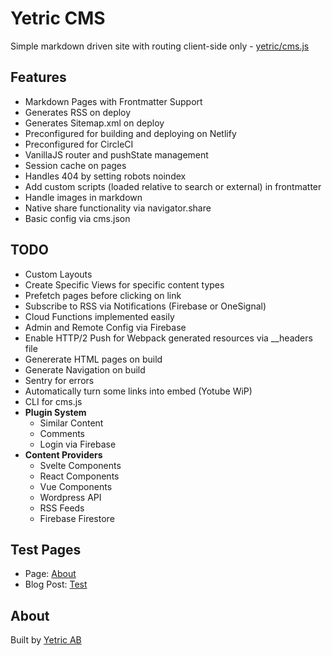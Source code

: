 # Yetric CMS

Simple markdown driven site with routing client-side only - [yetric/cms.js](https://github.com/yetric/cms.js)

## Features

-   Markdown Pages with Frontmatter Support
-   Generates RSS on deploy
-   Generates Sitemap.xml on deploy
-   Preconfigured for building and deploying on Netlify
-   Preconfigured for CircleCI
-   VanillaJS router and pushState management
-   Session cache on pages
-   Handles 404 by setting robots noindex
-   Add custom scripts (loaded relative to search or external) in frontmatter
-   Handle images in markdown
-   Native share functionality via navigator.share
-   Basic config via cms.json

## TODO

-   Custom Layouts
-   Create Specific Views for specific content types
-   Prefetch pages before clicking on link
-   Subscribe to RSS via Notifications (Firebase or OneSignal)
-   Cloud Functions implemented easily
-   Admin and Remote Config via Firebase
-   Enable HTTP/2 Push for Webpack generated resources via \_\_headers file
-   Genererate HTML pages on build
-   Generate Navigation on build
-   Sentry for errors
-   Automatically turn some links into embed (Yotube WiP)
-   CLI for cms.js
-   **Plugin System**
    -   Similar Content
    -   Comments
    -   Login via Firebase
-   **Content Providers**
    -   Svelte Components
    -   React Components
    -   Vue Components
    -   Wordpress API
    -   RSS Feeds
    -   Firebase Firestore

## Test Pages

-   Page: [About](/about)
-   Blog Post: [Test](/blog/test)

## About

Built by [Yetric AB](https://yetric.com)
